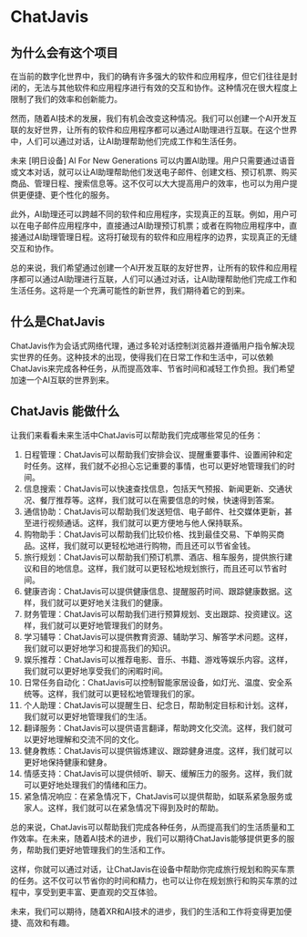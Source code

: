 # ChatJavis

## 为什么会有这个项目
在当前的数字化世界中，我们的确有许多强大的软件和应用程序，但它们往往是封闭的，无法与其他软件和应用程序进行有效的交互和协作。这种情况在很大程度上限制了我们的效率和创新能力。

然而，随着AI技术的发展，我们有机会改变这种情况。我们可以创建一个AI开发互联的友好世界，让所有的软件和应用程序都可以通过AI助理进行互联。在这个世界中，人们可以通过对话，让AI助理帮助他们完成工作和生活任务。

未来 [明日设备] Al For New Generations 可以内置AI助理。用户只需要通过语音或文本对话，就可以让AI助理帮助他们发送电子邮件、创建文档、预订机票、购买商品、管理日程、搜索信息等。这不仅可以大大提高用户的效率，也可以为用户提供更便捷、更个性化的服务。

此外，AI助理还可以跨越不同的软件和应用程序，实现真正的互联。例如，用户可以在电子邮件应用程序中，直接通过AI助理预订机票；或者在购物应用程序中，直接通过AI助理管理日程。这将打破现有的软件和应用程序的边界，实现真正的无缝交互和协作。

总的来说，我们希望通过创建一个AI开发互联的友好世界，让所有的软件和应用程序都可以通过AI助理进行互联，人们可以通过对话，让AI助理帮助他们完成工作和生活任务。这将是一个充满可能性的新世界，我们期待着它的到来。




## 什么是ChatJavis
ChatJavis作为会话式网络代理，通过多轮对话控制浏览器并遵循用户指令解决现实世界的任务。这种技术的出现，使得我们在日常工作和生活中，可以依赖ChatJavis来完成各种任务，从而提高效率、节省时间和减轻工作负担。我们希望加速一个AI互联的世界到来。


## ChatJavis 能做什么
让我们来看看未来生活中ChatJavis可以帮助我们完成哪些常见的任务：
<ol>
<li>日程管理：ChatJavis可以帮助我们安排会议、提醒重要事件、设置闹钟和定时任务。这样，我们就不必担心忘记重要的事情，也可以更好地管理我们的时间。</li>

<li>信息搜索：ChatJavis可以快速查找信息，包括天气预报、新闻更新、交通状况、餐厅推荐等。这样，我们就可以在需要信息的时候，快速得到答案。</li>

<li>通信协助：ChatJavis可以帮助我们发送短信、电子邮件、社交媒体更新，甚至进行视频通话。这样，我们就可以更方便地与他人保持联系。</li>

<li>购物助手：ChatJavis可以帮助我们比较价格、找到最佳交易、下单购买商品。这样，我们就可以更轻松地进行购物，而且还可以节省金钱。</li>

<li>旅行规划：ChatJavis可以帮助我们预订机票、酒店、租车服务，提供旅行建议和目的地信息。这样，我们就可以更轻松地规划旅行，而且还可以节省时间。</li>

<li>健康咨询：ChatJavis可以提供健康信息、提醒服药时间、跟踪健康数据。这样，我们就可以更好地关注我们的健康。</li>

<li>财务管理：ChatJavis可以帮助我们进行预算规划、支出跟踪、投资建议。这样，我们就可以更好地管理我们的财务。</li>

<li>学习辅导：ChatJavis可以提供教育资源、辅助学习、解答学术问题。这样，我们就可以更好地学习和提高我们的知识。</li>

<li>娱乐推荐：ChatJavis可以推荐电影、音乐、书籍、游戏等娱乐内容。这样，我们就可以更好地享受我们的闲暇时间。</li>

<li>日常任务自动化：ChatJavis可以控制智能家居设备，如灯光、温度、安全系统等。这样，我们就可以更轻松地管理我们的家。</li>

<li>个人助理：ChatJavis可以提醒生日、纪念日，帮助制定目标和计划。这样，我们就可以更好地管理我们的生活。</li>

<li>翻译服务：ChatJavis可以提供语言翻译，帮助跨文化交流。这样，我们就可以更好地理解和交流不同的文化。</li>

<li>健身教练：ChatJavis可以提供锻炼建议、跟踪健身进度。这样，我们就可以更好地保持健康和健身。</li>

<li>情感支持：ChatJavis可以提供倾听、聊天、缓解压力的服务。这样，我们就可以更好地处理我们的情绪和压力。</li>

<li>紧急情况响应：在紧急情况下，ChatJavis可以提供帮助，如联系紧急服务或家人。这样，我们就可以在紧急情况下得到及时的帮助。</li>
</ol>
总的来说，ChatJavis可以帮助我们完成各种任务，从而提高我们的生活质量和工作效率。在未来，随着AI技术的进步，我们可以期待ChatJavis能够提供更多的服务，帮助我们更好地管理我们的生活和工作。



这样，你就可以通过对话，让ChatJavis在设备中帮助你完成旅行规划和购买车票的任务。这不仅可以节省你的时间和精力，也可以让你在规划旅行和购买车票的过程中，享受到更丰富、更直观的交互体验。

未来，我们可以期待，随着XR和AI技术的进步，我们的生活和工作将变得更加便捷、高效和有趣。
